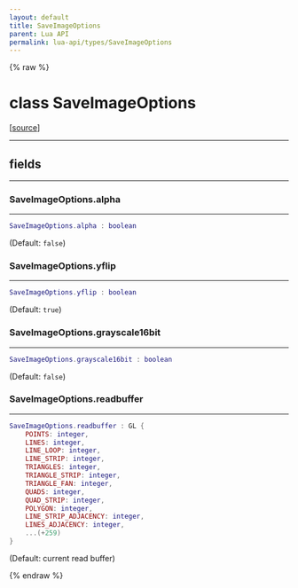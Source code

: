 ```yaml
---
layout: default
title: SaveImageOptions
parent: Lua API
permalink: lua-api/types/SaveImageOptions
---
```


{% raw %}

# class SaveImageOptions





[<a href="https://github.com/beyond-all-reason/RecoilEngine/blob/b4d0041e4c68c34dace9abf492f9193d28ef5d7e/rts/Lua/LuaOpenGL.cpp#L6390-L6396" target="_blank">source</a>]







---



## fields
---

### SaveImageOptions.alpha
---
```lua
SaveImageOptions.alpha : boolean
```



(Default: `false`)








### SaveImageOptions.yflip
---
```lua
SaveImageOptions.yflip : boolean
```



(Default: `true`)








### SaveImageOptions.grayscale16bit
---
```lua
SaveImageOptions.grayscale16bit : boolean
```



(Default: `false`)








### SaveImageOptions.readbuffer
---
```lua
SaveImageOptions.readbuffer : GL {
    POINTS: integer,
    LINES: integer,
    LINE_LOOP: integer,
    LINE_STRIP: integer,
    TRIANGLES: integer,
    TRIANGLE_STRIP: integer,
    TRIANGLE_FAN: integer,
    QUADS: integer,
    QUAD_STRIP: integer,
    POLYGON: integer,
    LINE_STRIP_ADJACENCY: integer,
    LINES_ADJACENCY: integer,
    ...(+259)
}
```



(Default: current read buffer)










{% endraw %}
